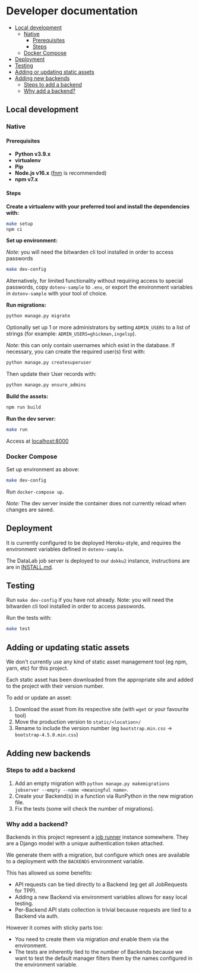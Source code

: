 # Developer documentation

- [Local development](#local-development)
  - [Native](#native)
    - [Prerequisites](#prerequisites)
    - [Steps](#steps)
  - [Docker Compose](#docker-compose)
- [Deployment](#deployment)
- [Testing](#testing)
- [Adding or updating static assets](#adding-or-updating-static-assets)
- [Adding new backends](#adding-new-backends)
  - [Steps to add a backend](#steps-to-add-a-backend)
  - [Why add a backend?](#why-add-a-backend)

## Local development

### Native

#### Prerequisites

- **Python v3.9.x**
- **virtualenv**
- **Pip**
- **Node.js v16.x** ([fnm](https://github.com/Schniz/fnm#installation) is recommended)
- **npm v7.x**

#### Steps

**Create a virtualenv with your preferred tool and install the dependencies with:**

```sh
make setup
npm ci
```

**Set up environment:**

_Note:_ you will need the bitwarden cli tool installed in order to access passwords

```sh
make dev-config
```

Alternatively, for limited functionality without requiring access to special passwords, copy `dotenv-sample` to `.env`, or export the environment variables in `dotenv-sample` with your tool of choice.

**Run migrations:**

```sh
python manage.py migrate
```

Optionally set up 1 or more administrators by setting `ADMIN_USERS` to a list of strings (for example: `ADMIN_USERS=ghickman,ingelsp`).

_Note:_ this can only contain usernames which exist in the database. If necessary, you can create the required user(s) first with:

```sh
python manage.py createsuperuser
```

Then update their User records with:

```sh
python manage.py ensure_admins
```

**Build the assets:**

```sh
npm run build
```

**Run the dev server:**

```sh
make run
```

Access at [localhost:8000](http://localhost:8000)

### Docker Compose

Set up environment as above:

```sh
make dev-config
```

Run `docker-compose up`.

_Note:_ The dev server inside the container does not currently reload when changes are saved.

## Deployment

It is currently configured to be deployed Heroku-style, and requires
the environment variables defined in `dotenv-sample`.

The DataLab job server is deployed to our `dokku2` instance, instructions are are in [INSTALL.md](INSTALL.md).

## Testing

Run `make dev-config` if you have not already. Note: you will need the
bitwarden cli tool installed in order to access passwords.

Run the tests with:

```sh
make test
```

## Adding or updating static assets

We don't currently use any kind of static asset management tool (eg npm, yarn,
etc) for this project.

Each static asset has been downloaded from the appropriate site and added to
the project with their version number.

To add or update an asset:

1. Download the asset from its respective site (with `wget` or your favourite tool)
2. Move the production version to `static/<location>/`
3. Rename to include the version number (eg `bootstrap.min.css` -> `bootstrap-4.5.0.min.css`)

## Adding new backends

### Steps to add a backend

1. Add an empty migration with `python manage.py makemigrations jobserver --empty --name <meaningful name>`.
2. Create your Backend(s) in a function via RunPython in the new migration file.
3. Fix the tests (some will check the number of migrations).

### Why add a backend?

Backends in this project represent a [job runner](https://github.com/opensafely-core/job-runner) instance somewhere.
They are a Django model with a unique authentication token attached.

We generate them with a migration, but configure which ones are available to a deployment with the `BACKENDS` environment variable.

This has allowed us some benefits:

- API requests can be tied directly to a Backend (eg get all JobRequests for TPP).
- Adding a new Backend via environment variables allows for easy local testing.
- Per-Backend API stats collection is trivial because requests are tied to a Backend via auth.

However it comes with sticky parts too:

- You need to create them via migration _and_ enable them via the environment.
- The tests are inherently tied to the number of Backends because we want to test the default manager filters them by the names configured in the environment variable.
